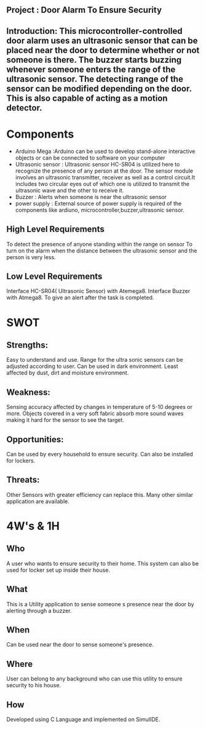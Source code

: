 ## Project : Door Alarm To Ensure Security

## Introduction: This microcontroller-controlled door alarm uses an ultrasonic sensor that can be placed near the door to determine whether or not someone is there. The buzzer starts buzzing whenever someone enters the range of the ultrasonic sensor. The detecting range of the sensor can be modified depending on the door. This is also capable of acting as a motion detector.

# Components
  
  * Arduino Mega :Arduino can be used to develop stand-alone interactive objects or can be connected to software on your computer 
  * Ultrasonic sensor : Ultrasonic sensor HC-SR04 is utilized here to recognize the presence of any person at the door. The sensor module involves an ultrasonic transmitter,           receiver as well as a control circuit.It includes two circular eyes out of which one is utilized to transmit the ultrasonic wave and the other to receive it.
  * Buzzer : Alerts when someone is near the ultrasonic sensor
  * power supply : External source of power supply is required of the components like ardiuno, microcontroller,buzzer,ultrasonic sensor.

 ## High Level Requirements
 
 To detect the presence of anyone standing within the range on sensor
 To turn on the alarm when the distance between the ultrasonic sensor and the person is very less.

 ## Low Level Requirements
 
 Interface HC-SR04( Ultrasonic Sensor) with Atemega8.
 Interface Buzzer with Atmega8.
 To give an alert after the task is completed.


# SWOT
## Strengths:
Easy to understand and use.
Range for the ultra sonic sensors can be adjusted according to user.
Can be used in dark environment.
Least affected by dust, dirt and moisture environment.
## Weakness:
Sensing accuracy affected by changes in temperature of 5-10 degrees or more.
Objects covered in a very soft fabric absorb more sound waves making it hard for the sensor to see the target.
## Opportunities:
Can be used by every household to ensure security.
Can also be installed for lockers.
## Threats:
Other Sensors with greater efficiency can replace this.
Many other similar application are available.

# 4W's & 1H
## Who
A user who wants to ensure security to their home. This system can also be used for locker set up inside their house.
## What
This is a Utility application to sense someone s presence near the door by alerting through a buzzer.
## When
Can be used near the door to sense someone's presence.
## Where
User can belong to any background who can use this utility to ensure security to his house.
## How
Developed using C Language and implemented on SimulIDE.

 
